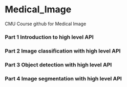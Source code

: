 # Medical_Image
CMU Course github for Medical Image

### Part 1 Introduction to high level API
### Part 2 Image classification with high level API
### Part 3 Object detection with high level API
### Part 4 Image segmentation with high level API
